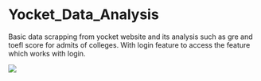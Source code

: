 # Yocket_Data_Analysis
Basic data scrapping from yocket website and its analysis such as gre and toefl score for admits of colleges. With login feature to access the feature which works with login.

![](captured.gif)